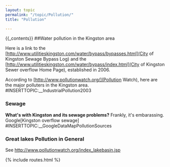```yaml
---
layout: topic
permalink: "/topic/Pollution/"
title: "Pollution"

---
```


{{_contents}}
##Water pollution in the Kingston area

  Here is a link to the [http://www.utilitieskingston.com/water/bypass/bypasses.html](City of Kingston Sewage Bypass Log) and the [http://www.utilitieskingston.com/water/bypass/index.html](City of Kingston Sewer overflow Home Page), established in 2006.

According to [http://www.pollutionwatch.org/](Pollution Watch), here are the major polluters in the Kingston area.
#INSERTTOPIC:__IndustrialPollution2003

<h3>Sewage</h3>
<b>What's with Kingston and its sewage problems?</b>  Frankly, it's embarassing.
Google[Kingston overflow sewage]
#INSERTTOPIC:__GoogleDataMapPollutionSources

<h3>Great lakes Pollution in General</h3>

See http://www.pollutionwatch.org/index_lakebasin.jsp

{% include routes.html %}
